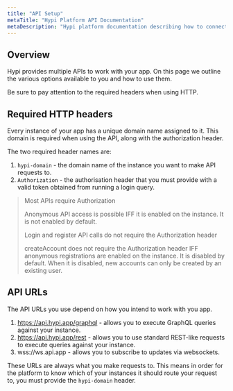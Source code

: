 ```yaml
---
title: "API Setup"
metaTitle: "Hypi Platform API Documentation"
metaDescription: "Hypi platform documentation describing how to connect to the API for your apps"
---
```


## Overview

Hypi provides multiple APIs to work with your app.
On this page we outline the various options available to you and how to use them.

Be sure to pay attention to the required headers when using HTTP.

## Required HTTP headers

Every instance of your app has a unique domain name assigned to it.
This domain is required when using the API, along with the authorization header.

The two required header names are:
1. `hypi-domain` - the domain name of the instance you want to make API requests to.
2. `Authorization` - the authorisation header that you must provide with a valid token obtained from running a login query.

> Most APIs require Authorization
>
> Anonymous API access is possible IFF it is enabled on the instance. It is not enabled by default.
>
> Login and register API calls do not require the Authorization header
>
> createAccount does not require the Authorization header IFF anonymous registrations are enabled on the instance. It is disabled by default. When it is disabled, new accounts can only be created by an existing user.

## API URLs

The API URLs you use depend on how you intend to work with you app.

1. https://api.hypi.app/graphql - allows you to execute GraphQL queries against your instance.
2. https://api.hypi.app/rest - allows you to use standard REST-like requests to execute queries against your instance.
3. wss://ws.api.app - allows you to subscribe to updates via websockets.

These URLs are always what you make requests to.
This means in order for the platform to know which of your instances it should route your request to, you must provide the `hypi-domain` header.
